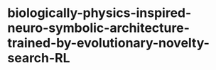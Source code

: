 # biologically-physics-inspired-neuro-symbolic-architecture-trained-by-evolutionary-novelty-search-RL